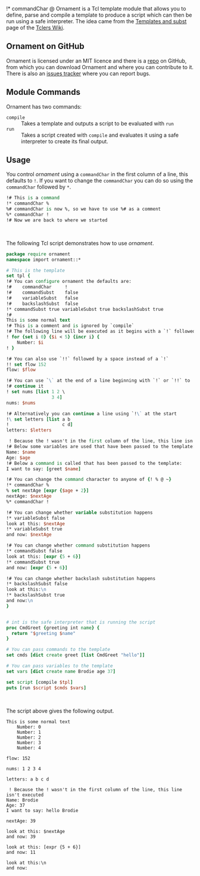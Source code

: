 !* commandChar @
Ornament is a Tcl template module that allows you to define, parse and compile a template to produce a script which can then be run using a safe interpreter.  The idea came from the [Templates and subst](https://wiki.tcl.tk/18455) page of the [Tclers Wiki](https://wiki.tcl.tk).


## Ornament on GitHub
Ornament is licensed under an MIT licence and there is a [repo](https://github.com/lawrencewoodman/ornament_tcl) on GitHub, from which you can download Ornament and where you can contribute to it.  There is also an [issues tracker](https://github.com/lawrencewoodman/ornament_tcl/issues) where you can report bugs.


## Module Commands
Ornament has two commands:

<dl>
  <dt><code>compile</code></dt>
  <dd>Takes a template and outputs a script to be evaluated with <code>run</code></dd>

  <dt><code>run</code></dt>
  <dd>Takes a script created with <code>compile</code> and evaluates it using a safe interpreter to create its final output.</dd>
</dl>

## Usage

You control _ornament_ using a `commandChar` in the first column of a line, this defaults to `!`.  If you want to change the `commandChar` you can do so using the `commandChar` followed by `*`.

```` tcl
!# This is a command
!* commandChar %
%# commandChar is now %, so we have to use %# as a comment
%* commandChar !
!# Now we are back to where we started
````
<br />

The following Tcl script demonstrates how to use _ornament_.

```` tcl
package require ornament
namespace import ornament::*

# This is the template
set tpl {
!# You can configure ornament the defaults are:
!#    commandChar     !
!#    commandSubst    false
!#    variableSubst   false
!#    backslashSubst  false
!* commandSubst true variableSubst true backslashSubst true
!#
This is some normal text
!# This is a comment and is ignored by `compile`
!# The following line will be executed as it begins with a `!` followed by a space
! for {set i 0} {$i < 5} {incr i} {
    Number: $i
! }

!# You can also use `!!` followed by a space instead of a `!`
!! set flow 152
flow: $flow

!# You can use `\` at the end of a line beginning with `!` or `!!` to
!# continue it
! set nums [list 1 2 \
                 3 4]
nums: $nums

!# Alternatively you can continue a line using `!\` at the start
!\ set letters [list a b
!                    c d]
letters: $letters

 ! Because the ! wasn't in the first column of the line, this line isn't executed
!# Below some variables are used that have been passed to the template:
Name: $name
Age: $age
!# Below a command is called that has been passed to the template:
I want to say: [greet $name]

!# You can change the command character to anyone of {! % @ ~}
!* commandChar %
% set nextAge [expr {$age + 2}]
nextAge: $nextAge
%* commandChar !

!# You can change whether variable substitution happens
!* variableSubst false
look at this: $nextAge
!* variableSubst true
and now: $nextAge

!# You can change whether command substitution happens
!* commandSubst false
look at this: [expr {5 + 6}]
!* commandSubst true
and now: [expr {5 + 6}]

!# You can change whether backslash substitution happens
!* backslashSubst false
look at this:\n
!* backslashSubst true
and now:\n
}


# int is the safe interpreter that is running the script
proc CmdGreet {greeting int name} {
  return "$greeting $name"
}

# You can pass commands to the template
set cmds [dict create greet [list CmdGreet "hello"]]

# You can pass variables to the template
set vars [dict create name Brodie age 37]

set script [compile $tpl]
puts [run $script $cmds $vars]
````
<br />

The script above gives the following output.

    This is some normal text
        Number: 0
        Number: 1
        Number: 2
        Number: 3
        Number: 4

    flow: 152

    nums: 1 2 3 4

    letters: a b c d

     ! Because the ! wasn't in the first column of the line, this line isn't executed
    Name: Brodie
    Age: 37
    I want to say: hello Brodie

    nextAge: 39

    look at this: $nextAge
    and now: 39

    look at this: [expr {5 + 6}]
    and now: 11

    look at this:\n
    and now:
